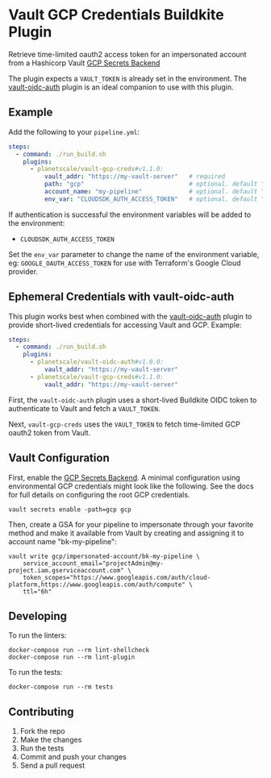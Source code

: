 # Vault GCP Credentials Buildkite Plugin

Retrieve time-limited oauth2 access token for an impersonated account from a Hashicorp Vault [GCP Secrets Backend](https://developer.hashicorp.com/vault/docs/secrets/gcp)

The plugin expects a `VAULT_TOKEN` is already set in the environment. The [vault-oidc-auth](https://github.com/planetscale/vault-oidc-auth-buildkite-plugin)
plugin is an ideal companion to use with this plugin.

## Example

Add the following to your `pipeline.yml`:

```yaml
steps:
  - command: ./run_build.sh
    plugins:
      - planetscale/vault-gcp-creds#v1.1.0:
          vault_addr: "https://my-vault-server"   # required
          path: "gcp"                             # optional. default "gcp"
          account_name: "my-pipeline"             # optional. default "bk-$BUILDKITE_PIPELINE_SLUG"
          env_var: "CLOUDSDK_AUTH_ACCESS_TOKEN"   # optional. default "CLOUDSDK_AUTH_ACCESS_TOKEN"
```

If authentication is successful the environment variables will be added to the environment:

- `CLOUDSDK_AUTH_ACCESS_TOKEN`

Set the `env_var` parameter to change the name of the environment variable, eg: `GOOGLE_OAUTH_ACCESS_TOKEN` for
use with Terraform's Google Cloud provider.

## Ephemeral Credentials with vault-oidc-auth

This plugin works best when combined with the [vault-oidc-auth](https://github.com/planetscale/vault-oidc-auth-buildkite-plugin) plugin
to provide short-lived credentials for accessing Vault and GCP. Example:

```yaml
steps:
  - command: ./run_build.sh
    plugins:
      - planetscale/vault-oidc-auth#v1.0.0:
          vault_addr: "https://my-vault-server"
      - planetscale/vault-gcp-creds#v1.1.0:
          vault_addr: "https://my-vault-server"
```

First, the `vault-oidc-auth` plugin uses a short-lived Buildkite OIDC token to authenticate
to Vault and fetch a `VAULT_TOKEN`.

Next, `vault-gcp-creds` uses the `VAULT_TOKEN` to fetch time-limited GCP oauth2 token from Vault.

## Vault Configuration

First, enable the [GCP Secrets Backend](https://developer.hashicorp.com/vault/docs/secret/gcp). A minimal
configuration using environmental GCP credentials might look like the following. See the docs for
full details on configuring the root GCP credentials.

```console
vault secrets enable -path=gcp gcp
```

Then, create a GSA for your pipeline to impersonate through your favorite method and make it available from
Vault by creating and assigning it to account name "bk-my-pipeline":

```console
vault write gcp/impersonated-account/bk-my-pipeline \
    service_account_email="projectAdmin@my-project.iam.gserviceaccount.com" \
    token_scopes="https://www.googleapis.com/auth/cloud-platform,https://www.googleapis.com/auth/compute" \
    ttl="6h"
```

## Developing

To run the linters:

```shell
docker-compose run --rm lint-shellcheck
docker-compose run --rm lint-plugin
```

To run the tests:

```shell
docker-compose run --rm tests
```

## Contributing

1. Fork the repo
2. Make the changes
3. Run the tests
4. Commit and push your changes
5. Send a pull request

